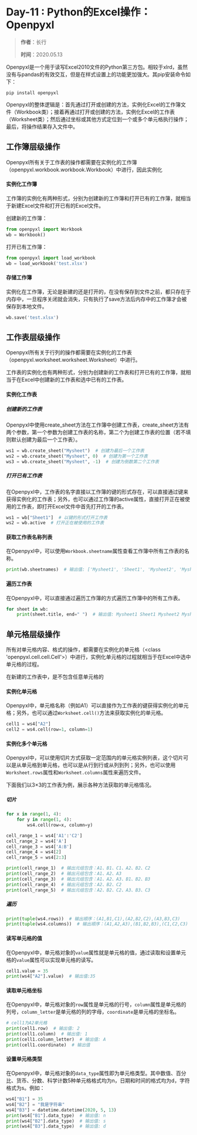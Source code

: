 # Day-11 : Python的Excel操作：Openpyxl

> **作者**：长行
>
> **时间**：2020.05.13

Openpyxl是一个用于读写Excel2010文件的Python第三方包。相较于xlrd，虽然没有与pandas的有效交互，但是在样式设置上的功能更加强大。其pip安装命令如下：

```
pip install openpyxl
```

Openpyxl的整体逻辑是：首先通过打开或创建的方法，实例化Excel的工作簿文件（Workbook类）；接着再通过打开或创建的方法，实例化Excel的工作表（Worksheet类）；然后通过坐标或其他方式定位到一个或多个单元格执行操作；最后，将操作结果存入文件中。

## 工作簿层级操作

Openpyxl所有关于工作表的操作都需要在实例化的工作簿（openpyxl.workbook.workbook.Workbook）中进行，因此实例化

#### 实例化工作簿

工作簿的实例化有两种形式，分别为创建新的工作簿和打开已有的工作簿，就相当于新建Excel文件和打开已有的Excel文件。

创建新的工作簿：

```python
from openpyxl import Workbook
wb = Workbook()
```

打开已有工作簿：

```python
from openpyxl import load_workbook
wb = load_workbook('test.xlsx')
```

#### 存储工作簿

实例化在工作簿，无论是新建的还是打开的，在没有保存到文件之前，都只存在于内存中，一旦程序关闭就会消失，只有执行了save方法后内存中的工作簿才会被保存到本地文件。

```python
wb.save('test.xlsx')
```

## 工作表层级操作

Openpyxl所有关于行列的操作都需要在实例化的工作表（openpyxl.worksheet.worksheet.Worksheet）中进行。

工作表的实例化也有两种形式，分别为创建新的工作表和打开已有的工作簿，就相当于在Excel中创建新的工作表和选中已有的工作表。

#### 实例化工作表

##### 创建新的工作表

Openpyxl中使用create_sheet方法在工作簿中创建工作表，create_sheet方法有两个参数，第一个参数为创建工作表的名称，第二个为创建工作表的位置（若不填则默认创建为最后一个工作表）。

```python
ws1 = wb.create_sheet("Mysheet")  # 创建为最后一个工作表
ws2 = wb.create_sheet("Mysheet", 0)  # 创建为第一个工作表
ws3 = wb.create_sheet("Mysheet", -1)  # 创建为倒数第二个工作表
```

##### 打开已有工作表

在Openpyxl中，工作表的名字直接以工作簿的键的形式存在，可以直接通过键来获得实例化的工作表；另外，也可以通过工作簿的active属性，直接打开正在被使用的工作表，即打开Excel文件中首先打开的工作表。

```python
ws1 = wb["Sheet1"]  # 以键的形式打开工作表
ws2 = wb.active  # 打开正在被使用的工作表
```

#### 获取工作表名称列表

在Openpyxl中，可以使用```Workbook.sheetname```属性查看工作簿中所有工作表的名称。

```python
print(wb.sheetnames)  # 输出值: ['Mysheet1', 'Sheet1', 'Mysheet2', 'Mysheet']
```

#### 遍历工作表

在Openpyxl中，可以直接通过遍历工作簿的方式遍历工作簿中的所有工作表。

```python
for sheet in wb:
    print(sheet.title, end=" ")  # 输出值: Mysheet1 Sheet1 Mysheet2 Mysheet 
```

## 单元格层级操作

所有对单元格内容、格式的操作，都需要在实例化的单元格（<class 'openpyxl.cell.cell.Cell'>）中进行，实例化单元格的过程就相当于在Excel中选中单元格的过程。

在新建的工作表中，是不包含任意单元格的

#### 实例化单元格

Openpyxl中，单元格名称（例如A1）可以直接作为工作表的键获得实例化的单元格；另外，也可以通过```Worksheet.cell()```方法来获取实例化的单元格。

```python
cell1 = ws4["A2"]
cell2 = ws4.cell(row=1, column=1)
```

#### 实例化多个单元格

Openpyxl中，可以使用切片方式获取一定范围内的单元格实例列表，这个切片可以是从单元格到单元格，也可以是从行到行或从列到列；另外，也可以使用```Worksheet.rows```属性和```Worksheet.columns```属性来遍历文件。

下面我们以3×3的工作表为例，展示各种方法获取的单元格情况。

##### 切片

```python
for x in range(1, 4):
    for y in range(1, 4):
        ws4.cell(row=x, column=y)

cell_range_1 = ws4['A1':'C2']
cell_range_2 = ws4['A']
cell_range_3 = ws4['A:B']
cell_range_4 = ws4[2]
cell_range_5 = ws4[2:3]

print(cell_range_1)  # 输出元组包含：A1、B1、C1、A2、B2、C2
print(cell_range_2)  # 输出元组包含：A1、A2、A3
print(cell_range_3)  # 输出元组包含：A1、A2、A3、B1、B2、B3
print(cell_range_4)  # 输出元组包含：A2、B2、C2
print(cell_range_5)  # 输出元组包含：A2、B2、C2、A3、B3、C3
```

##### 遍历

```python
print(tuple(ws4.rows))  # 输出顺序：(A1,B1,C1),(A2,B2,C2),(A3,B3,C3)
print(tuple(ws4.columns))  # 输出顺序：(A1,A2,A3),(B1,B2,B3),(C1,C2,C3)
```

#### 读写单元格的值

在Openpyxl中，单元格对象的```value```属性就是单元格的值，通过读取和设置单元格的```value```属性可以实现单元格的读写。

```python
cell1.value = 35
print(ws4["A2"].value)  # 输出值:35
```

#### 读取单元格坐标

在Openpyxl中，单元格对象的```row```属性是单元格的行号，```column```属性是单元格的列号，```column_letter```是单元格的列的字母，```coordinate```是单元格的坐标名。

```python
# cell1为A2单元格
print(cell1.row)  # 输出值: 2
print(cell1.column)  # 输出值: 1
print(cell1.column_letter)  # 输出值: A
print(cell1.coordinate)  # 输出值
```

#### 设置单元格类型

在Openpyxl中，单元格对象的```data_type```属性即为单元格类型。其中数值、百分比、货币、分数、科学计数5种单元格格式均为n，日期和时间的格式均为d，字符格式为s。例如：

```python
ws4["B1"] = 35
ws4["B2"] = "我是字符串"
ws4["B3"] = datetime.datetime(2020, 5, 13)
print(ws4["B1"].data_type)  # 输出值: n
print(ws4["B2"].data_type)  # 输出值: s
print(ws4["B3"].data_type)  # 输出值: d
```

